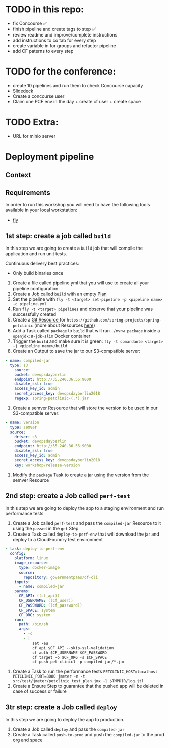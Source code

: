 # TODO in this repo:
- fix Concourse ✅
- finish pipeline and create tags to step ✅
- review readme and improve/complete instructions
- add instructions to co tab for every step
- create variable in for groups and refactor pipeline
- add CF paterns to every step

# TODO for the conference:
- create 10 pipelines and run them to check Concourse capacity
- Slidedeck
- Create a concourse user
- Claim one PCF env in the day + create cf user + create space

# TODO Extra:
- URL for minio server

# Deployment pipeline

## Context

## Requirements
In order to run this workshop you will need to have the following tools available in your local workstation:
- [fly](https://concourse-ci.org/download.html)

## 1st step: create a job called `build`
In this step we are going to create a `build` job that will compile the application and run unit tests.

Continuous delivery best practices:
- Only build binaries once

1. Create a file called pipeline.yml that you will use to create all your pipeline configuration
1. Create a [Job](https://concourse-ci.org/jobs.html) called `build` with an empty [Plan](https://concourse-ci.org/jobs.html#job-plan)
1. Set the pipeline with `fly -t <target> set-pipeline -p <pipeline name> -c pipeline.yml`
1. Run `fly -t <target> pipelines` and observe that your pipeline was successfully created
1. Create a [ Git Resource ](https://github.com/concourse/git-resource) for `https://github.com/spring-projects/spring-petclinic` (more about Resources [here](https://concourse-ci.org/resources.html))
1. Add a Task called `package` to `build` that will run `./mvnw package` inside a `openjdk:8-jdk-slim` Docker container
1. Trigger the `build` and make sure it is green: `fly -t comandante <target> -j <pipeline name>/build`
1. Create an Output to save the jar to our S3-compatible server:

```yaml
- name: compiled-jar
  type: s3
    source:
    bucket: devopsdayberlin
    endpoint: http://35.240.36.56:9000
    disable_ssl: true
    access_key_id: admin
    secret_access_key: devopsdayberlin2018
    regexp: spring-petclinic-(.*).jar
```
1. Create a semver Resource that will store the version to be used in our S3-compatible server:
```yaml
- name: version
  type: semver
  source:
    driver: s3
    bucket: devopsdayberlin
    endpoint: http://35.240.36.56:9000
    disable_ssl: true
    access_key_id: admin
    secret_access_key: devopsdayberlin2018
    key: workshop/release-version
```
1. Modify the `package` Task to create a jar using the version from the semver Resource

## 2nd step: create a Job called `perf-test`
In this step we are going to deploy the app to a staging environment and run performance tests

1. Create a Job called `perf-test` and pass the `compiled-jar` Resource to it using the `passed` in the `get` Step
1. Create a Task called `deploy-to-perf-env` that will download the jar and deploy to a CloudFoundry test environment 

```yaml
- task: deploy-to-perf-env
  config:
    platform: linux
    image_resource:
      type: docker-image
      source:
        repository: governmentpaas/cf-cli
    inputs:
      - name: compiled-jar
    params:
      CF_API: ((cf_api))
      CF_USERNAME: ((cf_user))
      CF_PASSWORD: ((cf_password))
      CF_SPACE: system
      CF_ORG: system
    run:
      path: /bin/sh
      args:
        - -c
        - |
            set -eu
            cf api $CF_API --skip-ssl-validation
            cf auth $CF_USERNAME $CF_PASSWORD
            cf target -o $CF_ORG -s $CF_SPACE
            cf push pet-clinic1 -p compiled-jar/*.jar
```
1. Create a Task to run the performance tests `PETCLINIC_HOST=localhost PETCLINIC_PORT=8080 jmeter -n -t src/test/jmeter/petclinic_test_plan.jmx -l $TMPDIR/log.jtl`
1. Create a Ensure Step to guarantee that the pushed app will be deleted in case of success or failure

## 3tr step: create a Job called `deploy`
In this step we are going to deploy the app to production.

1. Create a Job called `deploy` and pass the `compiled-jar`
1. Create a Task called `push-to-prod` and push the `compiled-jar` to the prod org and space
